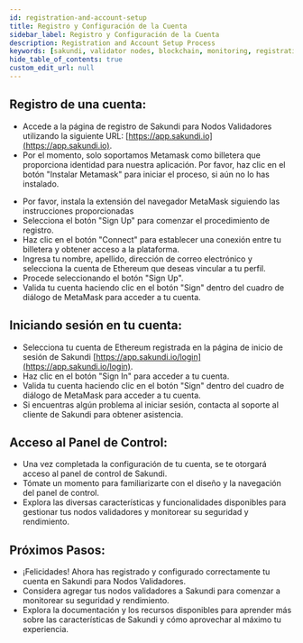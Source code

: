 ```yaml
---
id: registration-and-account-setup
title: Registro y Configuración de la Cuenta
sidebar_label: Registro y Configuración de la Cuenta
description: Registration and Account Setup Process
keywords: [sakundi, validator nodes, blockchain, monitoring, registration, account setup]
hide_table_of_contents: true
custom_edit_url: null
---
```


## Registro de una cuenta:
* Accede a la página de registro de Sakundi para Nodos Validadores utilizando la siguiente URL:
  [https://app.sakundi.io](https://app.sakundi.io).
* Por el momento, solo soportamos Metamask como billetera que proporciona identidad para nuestra aplicación. 
  Por favor, haz clic en el botón "Instalar Metamask" para iniciar el proceso, si aún no lo has instalado.

<div className="sakundiMetamaskInstall installMetaMask"></div>

* Por favor, instala la extensión del navegador MetaMask siguiendo las instrucciones proporcionadas
* Selecciona el botón "Sign Up" para comenzar el procedimiento de registro.
* Haz clic en el botón "Connect" para establecer una conexión entre tu billetera y obtener acceso a la plataforma.
* Ingresa tu nombre, apellido, dirección de correo electrónico y selecciona la cuenta de Ethereum que deseas vincular a tu perfil.
* Procede seleccionando el botón "Sign Up".
* Valida tu cuenta haciendo clic en el botón "Sign" dentro del cuadro de diálogo de MetaMask para acceder a tu cuenta.

## Iniciando sesión en tu cuenta: 
* Selecciona tu cuenta de Ethereum registrada en la página de inicio de sesión de Sakundi
  [https://app.sakundi.io/login](https://app.sakundi.io/login).
* Haz clic en el botón "Sign In" para acceder a tu cuenta.
* Valida tu cuenta haciendo clic en el botón "Sign" dentro del cuadro de diálogo de MetaMask para acceder a tu cuenta.
* Si encuentras algún problema al iniciar sesión, contacta al soporte al cliente de Sakundi para obtener asistencia.

## Acceso al Panel de Control:
* Una vez completada la configuración de tu cuenta, se te otorgará acceso al panel de control de Sakundi.
* Tómate un momento para familiarizarte con el diseño y la navegación del panel de control.
* Explora las diversas características y funcionalidades disponibles para gestionar tus nodos validadores y monitorear su seguridad y rendimiento.

## Próximos Pasos:
* ¡Felicidades! Ahora has registrado y configurado correctamente tu cuenta en Sakundi para Nodos Validadores.
* Considera agregar tus nodos validadores a Sakundi para comenzar a monitorear su seguridad y rendimiento.
* Explora la documentación y los recursos disponibles para aprender más sobre las características de Sakundi y cómo aprovechar al máximo tu experiencia.
